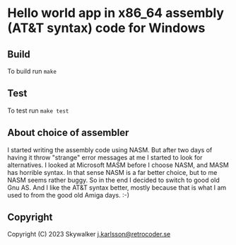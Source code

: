 # Hello world app in x86_64 assembly (AT&T syntax) code for Windows

## Build
To build run `make`

## Test
To test run `make test`

## About choice of assembler
I started writing the assembly code using NASM. But after two days of having it throw "strange" error messages at me I started to look for alternatives.
I looked at Microsoft MASM before I choose NASM, and MASM has horrible syntax. In that sense NASM is a far better choice, but to me NASM seems rather buggy.
So in the end I decided to switch to good old Gnu AS. And I like the AT&T syntax better, mostly because that is what I am used to from the good old Amiga days. :-)

## Copyright
Copyright (C) 2023 Skywalker <j.karlsson@retrocoder.se>

